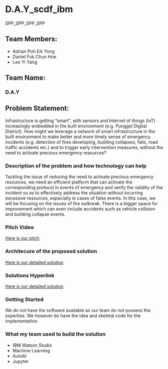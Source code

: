 # D.A.Y_scdf_ibm
SPP_SPP_SPP_SPP
## Team Members:
- Adrian Poh Eik Yong
- Daniel Fok Chun Hoe
- Lee Yi Yang

## Team Name:
### D.A.Y

## Problem Statement:
Infrastructure is getting “smart”, with sensors and Internet of things (IoT) increasingly embedded in the built environment (e.g. Punggol Digital District). How might we leverage a network of smart infrastructure in the built environment to make better and more timely sense of emergency incidents (e.g. detection of fires developing, building collapses, falls, road traffic accidents etc.) and to trigger early intervention measures, without the need to activate precious emergency resources?

### Description of the problem and how technology can help
Tackling the issue of reducing the need to activate precious emergency resources, we need an efficient platform that can activate the corresponding protocol in events of emergency and verify the validity of the incident so as to effectively address the situation without incurring excessive resources, especially in cases of false events. In this case, we will be focusing on the issues of fire outbreak. There is a bigger space for improvement which can even include accidents such as vehicle collision and building collapse events.

### Pitch Video
[Here is our pitch](https://youtube.com)

### Architecure of the proposed solution
[Here is our detailed solution](../blob/master/LICENSE)

### Solutions Hyperlink
[Here is our detailed solution](../blob/master/LICENSE)

### Getting Started
We do not have the software available as our team do not possess the expertise. We however do have the idea and skeletal code for the implementation.

### What my team used to build the solution
- IBM Watson Studio
- Machine Learning
- AutoAI
- Jupyter

